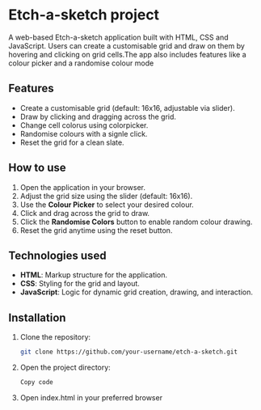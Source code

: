 # Etch-a-sketch project
A web-based Etch-a-sketch application built with HTML, CSS and JavaScript. Users can create a customisable grid and draw on them by hovering and clicking on grid cells.The app also includes features like a colour picker and a randomise colour mode

## Features
- Create a customisable grid (default: 16x16, adjustable via slider).
- Draw by clicking and dragging across the grid.
- Change cell colorus using colorpicker.
- Randomise colours with a signle click.
- Reset the grid for a clean slate.

## How to use
1. Open the application in your browser.
2. Adjust the grid size using the slider (default: 16x16).
3. Use the **Colour Picker** to select your desired colour.
4. Click and drag across the grid to draw.
5. Click the **Randomise Colors** button to enable random colour drawing.
6. Reset the grid anytime using the reset button.

## Technologies used
- **HTML**: Markup structure for the application.
- **CSS**: Styling for the grid and layout.
- **JavaScript**: Logic for dynamic grid creation, drawing, and interaction.

## Installation
1. Clone the repository:
   ```bash
   git clone https://github.com/your-username/etch-a-sketch.git
2. Open the project directory:
   ```bash
   Copy code
3. Open index.html in your preferred browser
